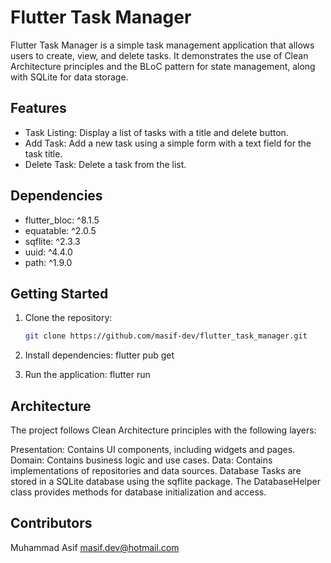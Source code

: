 # Flutter Task Manager

Flutter Task Manager is a simple task management application that allows users to create, view, and
delete tasks. It demonstrates the use of Clean Architecture principles and the BLoC pattern for
state management, along with SQLite for data storage.

## Features

- Task Listing: Display a list of tasks with a title and delete button.
- Add Task: Add a new task using a simple form with a text field for the task title.
- Delete Task: Delete a task from the list.

## Dependencies

- flutter_bloc: ^8.1.5
- equatable: ^2.0.5
- sqflite: ^2.3.3
- uuid: ^4.4.0
- path: ^1.9.0

## Getting Started

1. Clone the repository:
   ```bash
   git clone https://github.com/masif-dev/flutter_task_manager.git

2. Install dependencies:
   flutter pub get

3. Run the application:
   flutter run

## Architecture

The project follows Clean Architecture principles with the following layers:

Presentation: Contains UI components, including widgets and pages.
Domain: Contains business logic and use cases.
Data: Contains implementations of repositories and data sources.
Database
Tasks are stored in a SQLite database using the sqflite package. The DatabaseHelper class provides
methods for database initialization and access.

## Contributors

Muhammad Asif masif.dev@hotmail.com